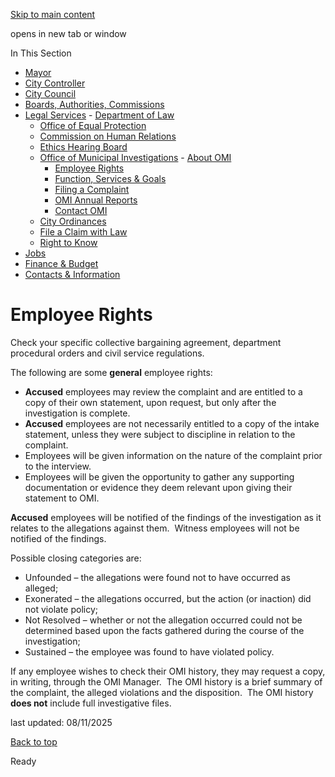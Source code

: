 [Skip to main content](https://www.pittsburghpa.gov/City-Government/Legal-Services/Office-of-Municipal-Investigations/Employee-Rights#main-content)

opens in new tab or window

In This Section

- [Mayor](https://www.pittsburghpa.gov/City-Government/Mayor)
- [City Controller](https://www.pittsburghpa.gov/City-Government/City-Controllers-Office)
- [City Council](https://www.pittsburghpa.gov/City-Government/City-Council)
- [Boards, Authorities, Commissions](https://www.pittsburghpa.gov/City-Government/Boards-Authorities-Commissions)
- [Legal Services](https://www.pittsburghpa.gov/City-Government/Legal-Services)  - [Department of Law](https://www.pittsburghpa.gov/City-Government/Legal-Services/Department-of-Law)
  - [Office of Equal Protection](https://www.pittsburghpa.gov/City-Government/Legal-Services/Office-of-Equal-Protection)
  - [Commission on Human Relations](https://www.pittsburghpa.gov/City-Government/Legal-Services/Commission-on-Human-Relations)
  - [Ethics Hearing Board](https://www.pittsburghpa.gov/City-Government/Legal-Services/Ethics-Hearing-Board)
  - [Office of Municipal Investigations](https://www.pittsburghpa.gov/City-Government/Legal-Services/Office-of-Municipal-Investigations)    - [About OMI](https://www.pittsburghpa.gov/City-Government/Legal-Services/Office-of-Municipal-Investigations/About-OMI)
    - [Employee Rights](https://www.pittsburghpa.gov/City-Government/Legal-Services/Office-of-Municipal-Investigations/Employee-Rights)
    - [Function, Services & Goals](https://www.pittsburghpa.gov/City-Government/Legal-Services/Office-of-Municipal-Investigations/Function-Services-Goals)
    - [Filing a Complaint](https://www.pittsburghpa.gov/City-Government/Legal-Services/Office-of-Municipal-Investigations/Filing-a-Complaint)
    - [OMI Annual Reports](https://www.pittsburghpa.gov/City-Government/Legal-Services/Office-of-Municipal-Investigations/OMI-Annual-Reports)
    - [Contact OMI](https://www.pittsburghpa.gov/City-Government/Legal-Services/Office-of-Municipal-Investigations/Contact)
  - [City Ordinances](https://www.pittsburghpa.gov/City-Government/Legal-Services/City-Ordinances)
  - [File a Claim with Law](https://www.pittsburghpa.gov/City-Government/Legal-Services/File-a-Claim-with-Law)
  - [Right to Know](https://www.pittsburghpa.gov/City-Government/Legal-Services/Right-to-Know)
- [Jobs](https://www.pittsburghpa.gov/City-Government/Jobs)
- [Finance & Budget](https://www.pittsburghpa.gov/City-Government/Finance-Budget)
- [Contacts & Information](https://www.pittsburghpa.gov/City-Government/Contacts-Information)

# Employee Rights

Check your specific collective bargaining agreement, department procedural orders and civil service regulations.

The following are some **general** employee rights:

- **Accused** employees may review the complaint and are entitled to a copy of their own statement, upon request, but only after the investigation is complete.
- **Accused** employees are not necessarily entitled to a copy of the intake statement, unless they were subject to discipline in relation to the complaint.
- Employees will be given information on the nature of the complaint prior to the interview.
- Employees will be given the opportunity to gather any supporting documentation or evidence they deem relevant upon giving their statement to OMI.

**Accused** employees will be notified of the findings of the investigation as it relates to the allegations against them.  Witness employees will not be notified of the findings.

Possible closing categories are:

- Unfounded – the allegations were found not to have occurred as alleged;
- Exonerated – the allegations occurred, but the action (or inaction) did not violate policy;
- Not Resolved – whether or not the allegation occurred could not be determined based upon the facts gathered during the course of the investigation;
- Sustained – the employee was found to have violated policy.

If any employee wishes to check their OMI history, they may request a copy, in writing, through the OMI Manager.  The OMI history is a brief summary of the complaint, the alleged violations and the disposition.  The OMI history **does not** include full investigative files.

last updated: 08/11/2025

[Back to top](https://www.pittsburghpa.gov/City-Government/Legal-Services/Office-of-Municipal-Investigations/Employee-Rights#body-top)

Ready
